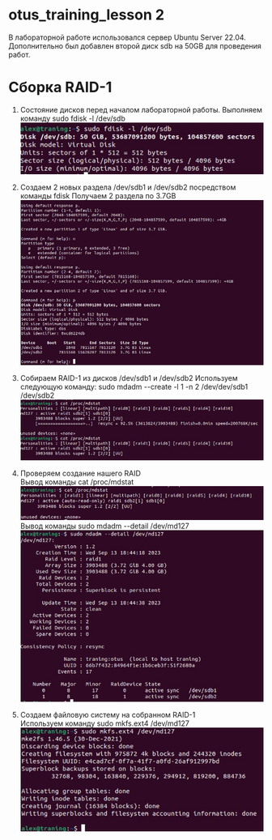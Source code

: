 # otus_training_lesson 2

В лабораторной работе использовался сервер Ubuntu Server 22.04. Дополнительно был добавлен второй диск sdb на 50GB для проведения работ.

# Сборка RAID-1
1. Состояние дисков перед началом лабораторной работы. Выполняем команду
sudo fdisk -l /dev/sdb
![Image alt](https://github.com/AndrusenkoA/otus_training/blob/main/01_01.jpg)

2. Создаем 2 новых раздела /dev/sdb1 и /dev/sdb2 посредством команды fdisk
Получаем 2 раздела по 3.7GB
![Image alt](https://github.com/AndrusenkoA/otus_training/blob/main/02.jpg)

3. Собираем RAID-1 из дисков /dev/sdb1 и /dev/sdb2
Используем следующую команду:
sudo mdadm --create -l 1 -n 2  /dev/dev/sdb1 /dev/sdb2 </br>
![Image alt](https://github.com/AndrusenkoA/otus_training/blob/main/03.jpg)

4. Проверяем создание нашего RAID </br>
Вывод команды cat /proc/mdstat </br>
![Image alt](https://github.com/AndrusenkoA/otus_training/blob/main/04_01.jpg) </br>
Вывод команды sudo mdadm --detail /dev/md127 </br>
![Image alt](https://github.com/AndrusenkoA/otus_training/blob/main/04_02.jpg)

5. Создаем файловую систему на собранном RAID-1 </br>
Используем команду sudo mkfs.ext4 /dev/md127 </br>
![Image alt](https://github.com/AndrusenkoA/otus_training/blob/main/05.jpg)

